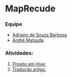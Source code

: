 # MapRecude

### Equipe
 - [Adriano de Souza Barbosa](https://github.com/adrianosb)   
 - [André Matsuda](https://github.com/andrematsuda)

### Atividades:
1. [Projeto em Hive;](https://github.com/POSBIGDATA/2017UP-Mapreduce-Java-pig/tree/master/entregas/ADRIANO_BARBOSA-ANDRE_MATSUDA/PROJETO)
2. [Tradução artigo.](https://github.com/POSBIGDATA/2017UP-Mapreduce-Java-pig/tree/master/entregas/ADRIANO_BARBOSA-ANDRE_MATSUDA/ARTIGO)
